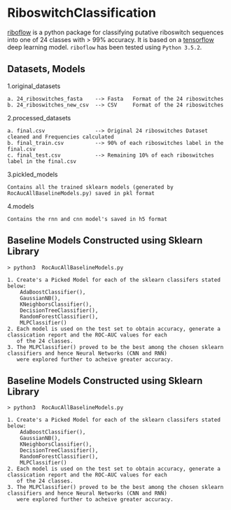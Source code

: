 # RiboswitchClassification

[riboflow](https://test.pypi.org/project/riboflow/) is a python package for classifying putative riboswitch sequences into one of 24 classes with > 99% accuracy. It is based on a [tensorflow](https://www.tensorflow.org) deep learning model. ``riboflow`` has been tested using ``Python 3.5.2``. 

Datasets, Models
------------

1.original_datasets

    a. 24_riboswitches_fasta    --> Fasta   Format of the 24 riboswitches
    b. 24_riboswitches_new_csv  --> CSV     Format of the 24 riboswitches
    
2.processed_datasets

    a. final.csv                --> Original 24 riboswitches Dataset cleaned and Frequencies calculated
    b. final_train.csv          --> 90% of each riboswitches label in the final.csv
    c. final_test.csv           --> Remaining 10% of each riboswitches label in the final.csv
    
3.pickled_models

    Contains all the trained sklearn models (generated by RocAucAllBaselineModels.py) saved in pkl format
    
4.models

    Contains the rnn and cnn model's saved in h5 format 
    


Baseline Models Constructed using Sklearn Library
------------

    > python3  RocAucAllBaselineModels.py
    
    1. Create's a Picked Model for each of the sklearn classifers stated below:
        AdaBoostClassifier(),
        GaussianNB(),
        KNeighborsClassifier(),
        DecisionTreeClassifier(),
        RandomForestClassifier(),
        MLPClassifier()
    2. Each model is used on the test set to obtain accuracy, generate a classication report and the ROC-AUC values for each 
       of the 24 classes. 
    3. The MLPClassifier() proved to be the best among the chosen sklearn classifiers and hence Neural Networks (CNN and RNN) 
       were explored further to acheive greater accuracy.
 
 Baseline Models Constructed using Sklearn Library
------------

    > python3  RocAucAllBaselineModels.py
    
    1. Create's a Picked Model for each of the sklearn classifers stated below:
        AdaBoostClassifier(),
        GaussianNB(),
        KNeighborsClassifier(),
        DecisionTreeClassifier(),
        RandomForestClassifier(),
        MLPClassifier()
    2. Each model is used on the test set to obtain accuracy, generate a classication report and the ROC-AUC values for each 
       of the 24 classes. 
    3. The MLPClassifier() proved to be the best among the chosen sklearn classifiers and hence Neural Networks (CNN and RNN) 
       were explored further to acheive greater accuracy.
 
    
